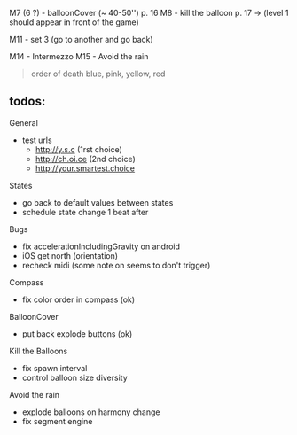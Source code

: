 M7 (6 ?)  - balloonCover (~ 40-50'')   p. 16
M8 - kill the balloon           p. 17 
  -> (level 1 should appear in front of the game)

  M11 - set 3 (go to another and go back)

M14 - Intermezzo
M15 - Avoid the rain


> order of death blue, pink, yellow, red


## todos:

General
- test urls
  * http://y.s.c (1rst choice)
  * http://ch.oi.ce (2nd choice)
  * http://your.smartest.choice

States
- go back to default values between states
- schedule state change 1 beat after

Bugs
- fix accelerationIncludingGravity on android
- iOS get north (orientation)
- recheck midi (some note on seems to don't trigger)

Compass
- fix color order in compass (ok)

BalloonCover
- put back explode buttons (ok)

Kill the Balloons
- fix spawn interval
- control balloon size diversity

Avoid the rain
- explode balloons on harmony change
- fix segment engine
